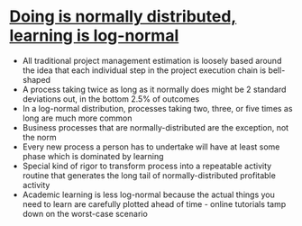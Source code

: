 # [Doing is normally distributed, learning is log-normal](https://hiandrewquinn.github.io/til-site/posts/doing-is-normally-distributed-learning-is-log-normal/)

* All traditional project management estimation is loosely based around the idea that each individual step in the project execution chain is bell-shaped
* A process taking twice as long as it normally does might be 2 standard deviations out, in the bottom 2.5% of outcomes
* In a log-normal distribution, processes taking two, three, or five times as long are much more common
* Business processes that are normally-distributed are the exception, not the norm
* Every new process a person has to undertake will have at least some phase which is dominated by learning
* Special kind of rigor to transform process into a repeatable activity routine that generates the long tail of normally-distributed profitable activity
* Academic learning is less log-normal because the actual things you need to learn are carefully plotted ahead of time - online tutorials tamp down on the worst-case scenario
